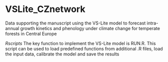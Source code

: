 # VSLite_CZnetwork
Data supporting the manuscript using the VS-Lite model to forecast intra-annual growth kinetics and phenology under climate change for temperate forests in Central Europe

*Rscripts* The key function to implement the VS-Lite model is RUN.R. This script can be used to load predefined functions from additional .R files, load the input data, calibrate the model and save the results
